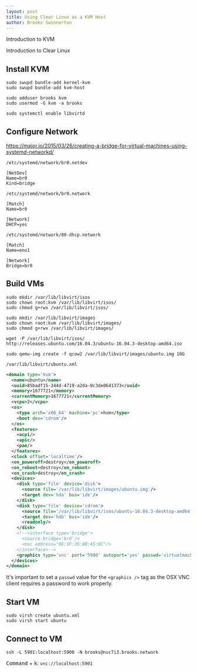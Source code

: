 ```yaml
---
layout: post
title: Using Clear Linux as a KVM Host
author: Brooks Swinnerton
---
```


Introduction to KVM

Introduction to Clear Linux

## Install KVM

```
sudo swupd bundle-add kernel-kvm
sudo swupd bundle-add kvm-host

sudo adduser brooks kvm
sudo usermod -G kvm -a brooks

sudo systemctl enable libvirtd
```

## Configure Network

https://major.io/2015/03/26/creating-a-bridge-for-virtual-machines-using-systemd-networkd/

`/etc/systemd/network/br0.netdev`

```
[NetDev]
Name=br0
Kind=bridge
```

`/etc/systemd/network/br0.network`

```
[Match]
Name=br0

[Network]
DHCP=yes
```

`/etc/systemd/network/80-dhcp.network`

```
[Match]
Name=eno1

[Network]
Bridge=br0
```

## Build VMs

```
sudo mkdir /var/lib/libvirt/isos
sudo chown root:kvm /var/lib/libvirt/isos/
sudo chmod g+rwx /var/lib/libvirt/isos/

sudo mkdir /var/lib/libvirt/images
sudo chown root:kvm /var/lib/libvirt/images/
sudo chmod g+rwx /var/lib/libvirt/images/

wget -P /var/lib/libvirt/isos/ http://releases.ubuntu.com/16.04.3/ubuntu-16.04.3-desktop-amd64.iso

sudo qemu-img create -f qcow2 /var/lib/libvirt/images/ubuntu.img 10G
```

`/var/lib/libvirt/ubuntu.xml`

```xml
<domain type='kvm'>
  <name>ubuntu</name>
  <uuid>85badf15-244d-4719-a2da-8c3de0641373</uuid>
  <memory>1677721</memory>
  <currentMemory>1677721</currentMemory>
  <vcpu>2</vcpu>
  <os>
    <type arch='x86_64' machine='pc'>hvm</type>
    <boot dev='cdrom'/>
  </os>
  <features>
    <acpi/>
    <apic/>
    <pae/>
  </features>
  <clock offset='localtime'/>
  <on_poweroff>destroy</on_poweroff>
  <on_reboot>destroy</on_reboot>
  <on_crash>destroy</on_crash>
  <devices>
    <disk type='file' device='disk'>
      <source file='/var/lib/libvirt/images/ubuntu.img'/>
      <target dev='hda' bus='ide'/>
    </disk>
    <disk type='file' device='cdrom'>
      <source file='/var/lib/libvirt/isos/ubuntu-16.04.3-desktop-amd64.iso'/>
      <target dev='hdb' bus='ide'/>
      <readonly/>
    </disk>
    <!--<interface type='bridge'>
      <source bridge='br0'/>
      <mac address="0E:1F:35:AB:45:0C"/>
    </interface>-->
    <graphics type='vnc' port='5900' autoport='yes' passwd='virtualmachinesarecool'/>
  </devices>
</domain>
```

It's important to set a `passwd` value for the `<graphics />` tag as the OSX VNC client requires a password to work properly.

## Start VM

```
sudo virsh create ubuntu.xml
sudo virsh start ubuntu
```

## Connect to VM

```
ssh -L 5901:localhost:5900 -N brooks@nuc7i3.brooks.network
```

<kbd>Command</kbd> + <kbd>k</kbd>: `vnc://localhost:5901`
